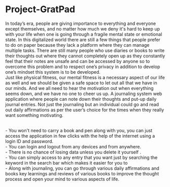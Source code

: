 # Project-GratPad

In today’s era, people are giving importance to everything and everyone except themselves, and no matter how much we deny it's hard to keep up with your life when one is going through a fragile mental state or emotional state. In this digitalized world there are still a few things that people prefer to do on paper because they lack a platform where they can manage multiple tasks.
There are still many people who use diaries or books to write their thoughts out where they cannot completely open up as they constantly feel that their notes are unsafe and can be accessed by anyone so to overcome this problem and to respect one’s privacy in addition to develop one’s mindset this system is to be developed.
<br>
Just like physical fitness, our mental fitness is a necessary aspect of our life as well and we should be given a safe space to let out all that we have in our minds. And we all need to hear the motivation out when everything seems down, and we have no one to cheer us up. A journaling system web application where people can note down their thoughts and put-up daily journal entries. Not just the journaling but an individual could go and read out daily affirmations as per the user’s choice for the times when they really want something motivating.

<br>
- You won't need to carry a book and pen along with you, you can just access the application in few clicks with the help of the internet using a login ID and password.<br>
- You can login and logout from any devices and from anywhere.<br>
- There is no chance of losing data unless you delete it yourself .<br>
- You can simply access to any entry that you want just by searching the keyword in the search bar which makes it easier for you to <br>
- Along with journaling, you can go through various daily affirmations and books key learnings and reviews of various books to improve the thought process and open your mind to various aspects of life. 
